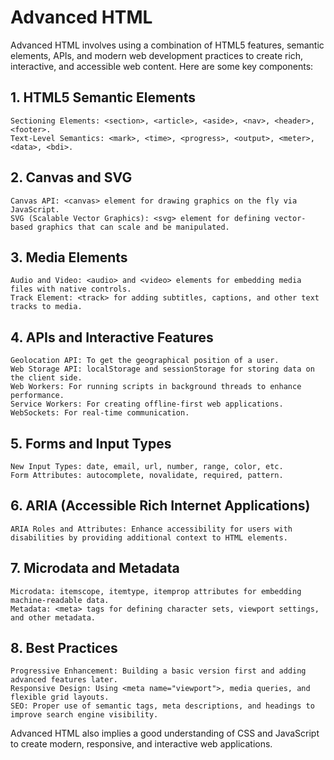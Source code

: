 #	Advanced HTML

Advanced HTML involves using a combination of HTML5 features, semantic elements, APIs, and modern web development practices to create rich, interactive, and accessible web content. Here are some key components:

##	1. HTML5 Semantic Elements

    Sectioning Elements: <section>, <article>, <aside>, <nav>, <header>, <footer>.
    Text-Level Semantics: <mark>, <time>, <progress>, <output>, <meter>, <data>, <bdi>.


##	2. Canvas and SVG

    Canvas API: <canvas> element for drawing graphics on the fly via JavaScript.
    SVG (Scalable Vector Graphics): <svg> element for defining vector-based graphics that can scale and be manipulated.


##	3. Media Elements

    Audio and Video: <audio> and <video> elements for embedding media files with native controls.
    Track Element: <track> for adding subtitles, captions, and other text tracks to media.


##	4. APIs and Interactive Features

    Geolocation API: To get the geographical position of a user.
    Web Storage API: localStorage and sessionStorage for storing data on the client side.
    Web Workers: For running scripts in background threads to enhance performance.
    Service Workers: For creating offline-first web applications.
    WebSockets: For real-time communication.


##	5. Forms and Input Types

    New Input Types: date, email, url, number, range, color, etc.
    Form Attributes: autocomplete, novalidate, required, pattern.


##	6. ARIA (Accessible Rich Internet Applications)

    ARIA Roles and Attributes: Enhance accessibility for users with disabilities by providing additional context to HTML elements.


##	7. Microdata and Metadata

    Microdata: itemscope, itemtype, itemprop attributes for embedding machine-readable data.
    Metadata: <meta> tags for defining character sets, viewport settings, and other metadata.


##	8. Best Practices

    Progressive Enhancement: Building a basic version first and adding advanced features later.
    Responsive Design: Using <meta name="viewport">, media queries, and flexible grid layouts.
    SEO: Proper use of semantic tags, meta descriptions, and headings to improve search engine visibility.

Advanced HTML also implies a good understanding of CSS and JavaScript to create modern, responsive, and interactive web applications.

 

